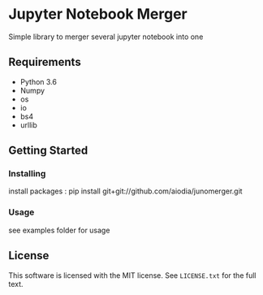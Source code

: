 # Jupyter Notebook Merger

Simple library to merger several jupyter notebook into one


## Requirements

- Python 3.6
- Numpy
- os
- io
- bs4
- urllib

## Getting Started

### Installing

install packages :
	pip install git+git://github.com/aiodia/junomerger.git

### Usage

see examples folder for usage

## License

This software is licensed with the MIT license. See `LICENSE.txt` for the full text.